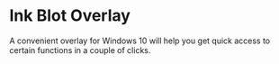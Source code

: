 # Ink Blot Overlay
A convenient overlay for Windows 10 will help you get quick access to certain functions in a couple of clicks.
